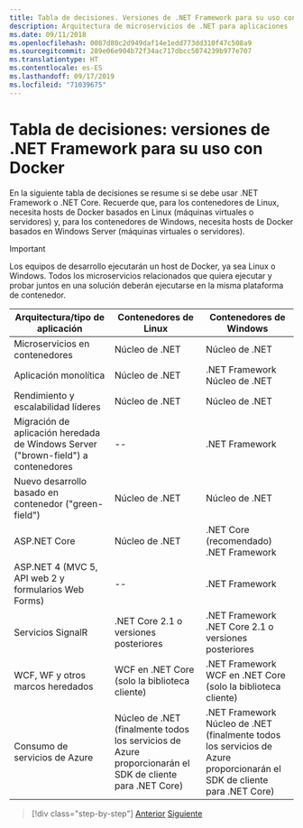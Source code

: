 ```yaml
---
title: Tabla de decisiones. Versiones de .NET Framework para su uso con Docker
description: Arquitectura de microservicios de .NET para aplicaciones .NET en contenedor | Tabla de decisiones, versiones de .NET Framework para su uso con Docker
ms.date: 09/11/2018
ms.openlocfilehash: 0087d80c2d949daf14e1edd773dd310f47c508a9
ms.sourcegitcommit: 289e06e904b72f34ac717dbcc5074239b977e707
ms.translationtype: HT
ms.contentlocale: es-ES
ms.lasthandoff: 09/17/2019
ms.locfileid: "71039675"
---
```

# <a name="decision-table-net-frameworks-to-use-for-docker"></a>Tabla de decisiones: versiones de .NET Framework para su uso con Docker

En la siguiente tabla de decisiones se resume si se debe usar .NET Framework o .NET Core. Recuerde que, para los contenedores de Linux, necesita hosts de Docker basados en Linux (máquinas virtuales o servidores) y, para los contenedores de Windows, necesita hosts de Docker basados en Windows Server (máquinas virtuales o servidores).

> [!IMPORTANT]
> Los equipos de desarrollo ejecutarán un host de Docker, ya sea Linux o Windows. Todos los microservicios relacionados que quiera ejecutar y probar juntos en una solución deberán ejecutarse en la misma plataforma de contenedor.

| Arquitectura/tipo de aplicación | Contenedores de Linux | Contenedores de Windows |
|-------------------------|------------------|--------------------|
| Microservicios en contenedores | Núcleo de .NET | Núcleo de .NET |
| Aplicación monolítica | Núcleo de .NET | .NET Framework <br/> Núcleo de .NET |
| Rendimiento y escalabilidad líderes | Núcleo de .NET | Núcleo de .NET |
| Migración de aplicación heredada de Windows Server ("brown-field") a contenedores | -- | .NET Framework |
| Nuevo desarrollo basado en contenedor ("green-field") | Núcleo de .NET | Núcleo de .NET |
| ASP.NET Core | Núcleo de .NET | .NET Core (recomendado) <br/> .NET Framework |
| ASP.NET 4 (MVC 5, API web 2 y formularios Web Forms) | -- | .NET Framework |
| Servicios SignalR | .NET Core 2.1 o versiones posteriores | .NET Framework <br/> .NET Core 2.1 o versiones posteriores |
| WCF, WF y otros marcos heredados | WCF en .NET Core (solo la biblioteca cliente) | .NET Framework <br/> WCF en .NET Core (solo la biblioteca cliente) |
| Consumo de servicios de Azure | Núcleo de .NET <br/> (finalmente todos los servicios de Azure proporcionarán el SDK de cliente para .NET Core) | .NET Framework <br/> Núcleo de .NET <br/> (finalmente todos los servicios de Azure proporcionarán el SDK de cliente para .NET Core) |

>[!div class="step-by-step"]
>[Anterior](net-framework-container-scenarios.md)
>[Siguiente](net-container-os-targets.md)
